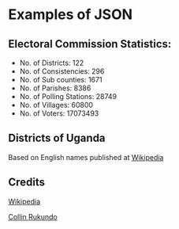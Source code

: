 # Examples of JSON


## Electoral Commission Statistics:
* No. of Districts: 122
* No. of Consistencies: 296
* No. of Sub counties: 1671
* No. of Parishes: 8386
* No. of Polling Stations: 28749
* No. of Villages: 60800
* No. of Voters: 17073493

## Districts of Uganda
Based on English names published at [Wikipedia](https://en.wikipedia.org/wiki/ISO_3166-2:UG)

## Credits
[Wikipedia](https://en.wikipedia.org/wiki/ISO_3166-2:UG)

[Collin Rukundo](https://africaopendata.org/dataset/election-voter-data)
